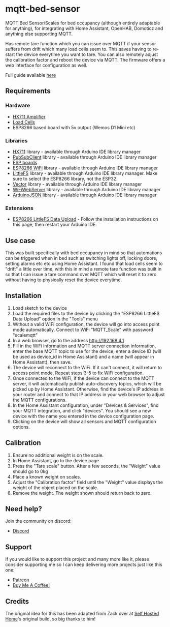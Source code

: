 # mqtt-bed-sensor
MQTT Bed Sensor/Scales for bed occupancy (although entirely adaptable for anything), for integrating with Home Assistant, OpenHAB, Domoticz and anything else supporting MQTT.

Has remote tare function which you can issue over MQTT if your sensor suffers from drift which many load cells seem to. This saves having to re-start the device everytime you want to tare. You can also remotely adjust the calibration factor and reboot the device via MQTT. The firmware offers a web interface for configuration as well.

Full guide available [here](https://everythingsmarthome.co.uk/howto/building-a-bed-occupancy-sensor-for-home-assistant/)

## Requirements
### Hardware
- [HX711 Amplifier](https://amzn.to/2POYBzH)
- [Load Cells](https://amzn.to/2PQunMC)
- ESP8266 based board with 5v output (Wemos D1 Mini etc)

### Libraries
- [HX711](https://github.com/bogde/HX711) library - available through Arduino IDE library manager
- [PubSubClient](https://github.com/knolleary/pubsubclient) library - available through Arduino IDE library manager
- [ESP boards](https://github.com/esp8266/Arduino)
- [ESP8266 WiFi](https://github.com/esp8266/Arduino/tree/master/libraries/ESP8266WiFi) library - available through Arduino IDE library manager
- [LittleFS](https://github.com/esp8266/Arduino/tree/master/libraries/LittleFS) library - available through Arduino IDE library manager. Make sure to select the ESP8266 library, not the ESP32.
- [Vector](https://github.com/janelia-arduino/Vector) library - available through Arduino IDE library manager
- [WiFiWebServer](https://github.com/khoih-prog/WiFiWebServer) library - available through Arduino IDE library manager
- [ArduinoJSON](https://arduinojson.org) library - available through Arduino IDE library manager

### Extensions
- [ESP8266 LittleFS Data Upload](https://randomnerdtutorials.com/install-esp8266-nodemcu-littlefs-arduino/#installing) - Follow the installation instructions on this page, then restart your Arduino IDE.

## Use case
This was built specifically with bed occupancy in mind so that automations can be triggered when in bed such as switching lights off, locking doors, setting alarms etc etc using Home Assistant. I found that load cells seem to "drift" a little over time, with this in mind a remote tare function was built in so that I can issue a tare command over MQTT which will reset it to zero without having to physically reset the device everytime.

## Installation
1. Load sketch to the device
2. Load the required files to the device by clicking the "ESP8266 LittleFS Data Upload" option in the "Tools" menu
3. Without a valid WiFi configuration, the device will go into access point mode automatically. Connect to WiFi "MQTT_Scale" with password "scalemqtt"
4. In a web browser, go to the address http://192.168.4.1
5. Fill in the WiFi information and MQTT server connection information, enter the base MQTT topic to use for the device, enter a device ID (will be used as device_id in Home Assistant) and a name (will appear in Home Assistant), then save.
6. The device will reconnect to the WiFi. If it can't connect, it will return to access point mode. Repeat steps 3-5 to fix WiFi configuration.
7. Once connected to the WiFi, if the device can connect to the MQTT server, it will automatically publish auto-discovery topics, which will be picked up by Home Assistant. Otherwise, find the device's IP address in your router and connect to that IP address in your web browser to adjust the MQTT configurations.
8. In the Home Assistant configuration, under "Devices & Services", find your MQTT integration, and click "devices". You should see a new device with the name you entered in the device configuration page.
9. Clicking on the device will show all sensors and MQTT configuration options.


## Calibration
1. Ensure no additional weight is on the scale.
2. In Home Assistant, go to the device page
3. Press the "Tare scale" button. After a few seconds, the "Weight" value should go to 0kg
4. Place a known weight on scales.
5. Adjust the "Calibration factor" field until the  "Weight" value displays the weight of the object placed on the scale.
6. Remove the weight. The weight shown should return back to zero.



## Need help?
Join the community on discord:
* [Discord](https://discord.gg/Bgfvy2f)

## Support
If you would like to support this project and many more like it, please consider supporting me so I can keep delivering more projects just like this one:

* [Patreon](https://www.patreon.com/everythingsmarthome)
* [Buy Me A Coffee!](https://www.buymeacoffee.com/EverySmartHome)

## Credits
The original idea for this has been adapted from Zack over at [Self Hosted Home](https://selfhostedhome.com/diy-bed-presence-detection-home-assistant/)'s original build, so big thanks to him!
